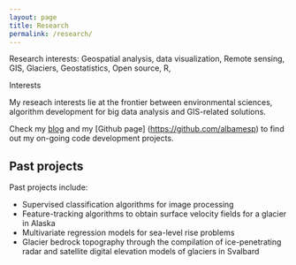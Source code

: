 ```yaml
---
layout: page
title: Research
permalink: /research/
---
```



Research interests: Geospatial analysis, data visualization, Remote sensing, GIS, Glaciers, Geostatistics, Open source, R, 

Interests

My reseach interests lie at the frontier between environmental sciences, algorithm development for big data analysis and GIS-related solutions. 

Check my [blog](http://albamesp.github.io/) and my [Github page] (https://github.com/albamesp) to find out my on-going code development projects.

## Past projects

Past projects include:
- Supervised classification algorithms for image processing
- Feature-tracking algorithms to obtain surface velocity fields for a glacier in Alaska
- Multivariate regression models for sea-level rise problems
- Glacier bedrock topography through the compilation of ice-penetrating radar and satellite digital elevation models of glaciers in Svalbard
